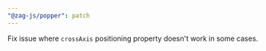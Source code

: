 ```yaml
---
"@zag-js/popper": patch
---
```


Fix issue where `crossAxis` positioning property doesn't work in some cases.
